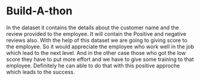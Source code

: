 # Build-A-thon
In the dataset it contains the details about the customer name and the review provided to the employee. It will contain the Positive and negative reviews also. 
With the help of this dataset we are going to giving score to the employee. So it would appreciate the employee who work well in the job which lead to the next level. And in  the other case those who got the low score they have to put more effort and we have to give some training to that employee. Definitely he can able to do that with this positive approche which leads to the success. 
